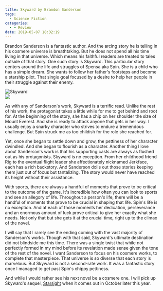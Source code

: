 ```yaml
---
title: Skyward by Brandon Sanderson
tags:
  - Science Fiction
categories:
  - - Review
date: 2019-05-07 18:32:19
---
```


Brandon Sanderson is a fantastic author.  And the arcing story he is telling in his cosmere universe is breathtaking. But he does not spend all his time living in that universe.  Which means his faithful readers are treated to tales outside of that story. One such story is Skyward. This particular story centers around the life and struggles of Spensa aka Spin. She is a child who has a simple dream.  She wants to follow her father's footsteps and become a starship pilot.  That single goal focused by a desire to help her people in their struggle against their enemy.<!-- more --><div class="embedded-image-left">![Skyward](https://images-na.ssl-images-amazon.com/images/I/51GODC24fCL._SY346_.jpg)</div><div class="embedded-image-right">![](./)</div>

As with any of Sanderson's work, Skyward is a terrific read. Unlike the rest of his work, the protagonist takes a little while for me to get behind and root for. At the beginning of the story, she has a chip on her shoulder the size of Mount Everest. And she is ready to attack anyone that gets in her way. I usually enjoy a snarky character who strives to endure a tremendous challenge.  But Spin struck me as too childish for the role she reached for. 

Yet, once she began to settle down and grow, the pettiness of her character dwindled.  And she began to flourish as a character. Another thing I love about Sanderson's work is that his supporting casts are always as flushed out as his protagonists. Skyward is no exception.  From her childhood friend Rig to the eventual flight leader she affectionately nicknamed Jerkface, each has a rich backstory.  And Sanderson dolls out those stories keeping them just out of focus but tantalizing. The story would never have reached its height without their assistance. 

With sports, there are always a handful of moments that prove to be critical to the outcome of the game. It's incredible how often you can look to sports and see an allegory of life. Throughout a person's life, there will be a handful of moments that prove to be crucial in shaping that life.  Spin's life is no exception.  And at each of those moments her dedication, perseverance and an enormous amount of luck prove critical to give her exactly what she needs.  Not only that but she gets it at the crucial time, right up to the climax of the novel. 

I will say that I rarely see the ending coming with the vast majority of Sanderson's works. Though with that said, Skyward's ultimate destination did not blindside me this time. There was a single twist that while not perfectly formed in my mind before its revelation made sense given the tone of the rest of the novel. I want Sanderson to focus on his cosmere works, to complete that masterpiece.  That universe is so diverse that each story is marvelous.  But Skyward is not a second-rate work.  It was a fantastic story once I managed to get past Spin's chippy pettiness. 

And while I would rather see his next novel be a cosmere one. I will pick up Skyward's sequel, [Starsight](https://www.amazon.com/Starsight-Skyward-Book-Brandon-Sanderson-ebook/dp/B07NCQ6RJG) when it comes out in October later this year.